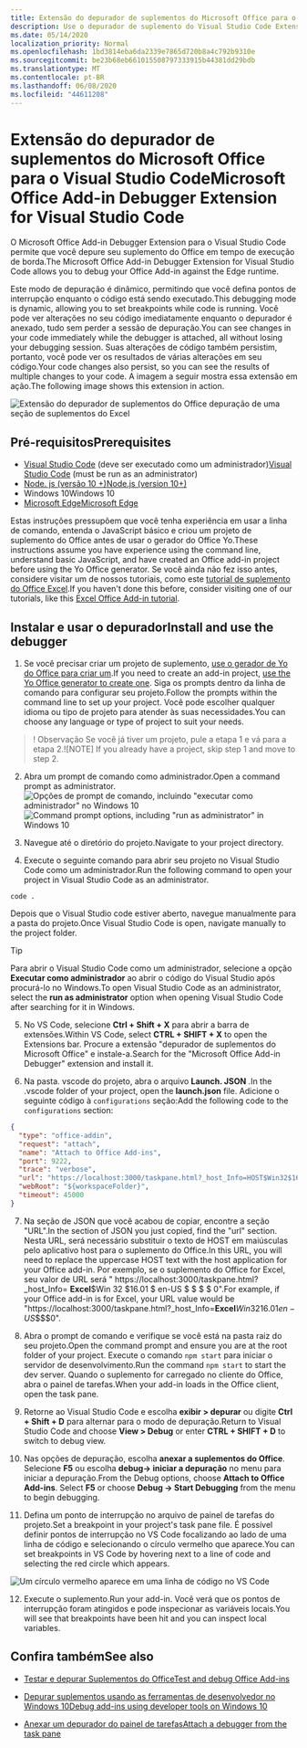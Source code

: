 ```yaml
---
title: Extensão do depurador de suplementos do Microsoft Office para o Visual Studio Code
description: Use o depurador de suplemento do Visual Studio Code Extension para depurar seu suplemento do Office.
ms.date: 05/14/2020
localization_priority: Normal
ms.openlocfilehash: 1bd3814eba6da2339e7865d720b8a4c792b9310e
ms.sourcegitcommit: be23b68eb661015508797333915b44381dd29bdb
ms.translationtype: MT
ms.contentlocale: pt-BR
ms.lasthandoff: 06/08/2020
ms.locfileid: "44611208"
---
```

# <a name="microsoft-office-add-in-debugger-extension-for-visual-studio-code"></a><span data-ttu-id="39710-103">Extensão do depurador de suplementos do Microsoft Office para o Visual Studio Code</span><span class="sxs-lookup"><span data-stu-id="39710-103">Microsoft Office Add-in Debugger Extension for Visual Studio Code</span></span>

<span data-ttu-id="39710-104">O Microsoft Office Add-in Debugger Extension para o Visual Studio Code permite que você depure seu suplemento do Office em tempo de execução de borda.</span><span class="sxs-lookup"><span data-stu-id="39710-104">The Microsoft Office Add-in Debugger Extension for Visual Studio Code allows you to debug your Office Add-in against the Edge runtime.</span></span>

<span data-ttu-id="39710-105">Este modo de depuração é dinâmico, permitindo que você defina pontos de interrupção enquanto o código está sendo executado.</span><span class="sxs-lookup"><span data-stu-id="39710-105">This debugging mode is dynamic, allowing you to set breakpoints while code is running.</span></span> <span data-ttu-id="39710-106">Você pode ver alterações no seu código imediatamente enquanto o depurador é anexado, tudo sem perder a sessão de depuração.</span><span class="sxs-lookup"><span data-stu-id="39710-106">You can see changes in your code immediately while the debugger is attached, all without losing your debugging session.</span></span> <span data-ttu-id="39710-107">Suas alterações de código também persistim, portanto, você pode ver os resultados de várias alterações em seu código.</span><span class="sxs-lookup"><span data-stu-id="39710-107">Your code changes also persist, so you can see the results of multiple changes to your code.</span></span> <span data-ttu-id="39710-108">A imagem a seguir mostra essa extensão em ação.</span><span class="sxs-lookup"><span data-stu-id="39710-108">The following image shows this extension in action.</span></span>

![Extensão do depurador de suplementos do Office depuração de uma seção de suplementos do Excel](../images/vs-debugger-extension-for-office-addins.jpg)

## <a name="prerequisites"></a><span data-ttu-id="39710-110">Pré-requisitos</span><span class="sxs-lookup"><span data-stu-id="39710-110">Prerequisites</span></span>

- <span data-ttu-id="39710-111">[Visual Studio Code](https://code.visualstudio.com/) (deve ser executado como um administrador)</span><span class="sxs-lookup"><span data-stu-id="39710-111">[Visual Studio Code](https://code.visualstudio.com/) (must be run as an administrator)</span></span>
- [<span data-ttu-id="39710-112">Node. js (versão 10 +)</span><span class="sxs-lookup"><span data-stu-id="39710-112">Node.js (version 10+)</span></span>](https://nodejs.org/)
- <span data-ttu-id="39710-113">Windows 10</span><span class="sxs-lookup"><span data-stu-id="39710-113">Windows 10</span></span>
- [<span data-ttu-id="39710-114">Microsoft Edge</span><span class="sxs-lookup"><span data-stu-id="39710-114">Microsoft Edge</span></span>](https://www.microsoft.com/edge)

<span data-ttu-id="39710-115">Estas instruções pressupõem que você tenha experiência em usar a linha de comando, entenda o JavaScript básico e criou um projeto de suplemento do Office antes de usar o gerador do Office Yo.</span><span class="sxs-lookup"><span data-stu-id="39710-115">These instructions assume you have experience using the command line, understand basic JavaScript, and have created an Office add-in project before using the Yo Office generator.</span></span> <span data-ttu-id="39710-116">Se você ainda não fez isso antes, considere visitar um de nossos tutoriais, como este [tutorial de suplemento do Office Excel](../tutorials/excel-tutorial.md).</span><span class="sxs-lookup"><span data-stu-id="39710-116">If you haven't done this before, consider visiting one of our tutorials, like this [Excel Office Add-in tutorial](../tutorials/excel-tutorial.md).</span></span>

## <a name="install-and-use-the-debugger"></a><span data-ttu-id="39710-117">Instalar e usar o depurador</span><span class="sxs-lookup"><span data-stu-id="39710-117">Install and use the debugger</span></span>

1. <span data-ttu-id="39710-118">Se você precisar criar um projeto de suplemento, [use o gerador de Yo do Office para criar um](https://docs.microsoft.com/office/dev/add-ins/quickstarts/excel-quickstart-jquery?tabs=yeomangenerator).</span><span class="sxs-lookup"><span data-stu-id="39710-118">If you need to create an add-in project, [use the Yo Office generator to create one](https://docs.microsoft.com/office/dev/add-ins/quickstarts/excel-quickstart-jquery?tabs=yeomangenerator).</span></span> <span data-ttu-id="39710-119">Siga os prompts dentro da linha de comando para configurar seu projeto.</span><span class="sxs-lookup"><span data-stu-id="39710-119">Follow the prompts within the command line to set up your project.</span></span> <span data-ttu-id="39710-120">Você pode escolher qualquer idioma ou tipo de projeto para atender às suas necessidades.</span><span class="sxs-lookup"><span data-stu-id="39710-120">You can choose any language or type of project to suit your needs.</span></span>

> <span data-ttu-id="39710-121">! Observação Se você já tiver um projeto, pule a etapa 1 e vá para a etapa 2.</span><span class="sxs-lookup"><span data-stu-id="39710-121">![NOTE] If you already have a project, skip step 1 and move to step 2.</span></span>

2. <span data-ttu-id="39710-122">Abra um prompt de comando como administrador.</span><span class="sxs-lookup"><span data-stu-id="39710-122">Open a command prompt as administrator.</span></span>
   <span data-ttu-id="39710-123">![Opções de prompt de comando, incluindo "executar como administrador" no Windows 10](../images/run-as-administrator-vs-code.jpg)</span><span class="sxs-lookup"><span data-stu-id="39710-123">![Command prompt options, including "run as administrator" in Windows 10](../images/run-as-administrator-vs-code.jpg)</span></span>

3. <span data-ttu-id="39710-124">Navegue até o diretório do projeto.</span><span class="sxs-lookup"><span data-stu-id="39710-124">Navigate to your project directory.</span></span>

4. <span data-ttu-id="39710-125">Execute o seguinte comando para abrir seu projeto no Visual Studio Code como um administrador.</span><span class="sxs-lookup"><span data-stu-id="39710-125">Run the following command to open your project in Visual Studio Code as an administrator.</span></span>

```command&nbsp;line
code .
```

<span data-ttu-id="39710-126">Depois que o Visual Studio code estiver aberto, navegue manualmente para a pasta do projeto.</span><span class="sxs-lookup"><span data-stu-id="39710-126">Once Visual Studio Code is open, navigate manually to the project folder.</span></span>

> [!TIP]
> <span data-ttu-id="39710-127">Para abrir o Visual Studio Code como um administrador, selecione a opção **Executar como administrador** ao abrir o código do Visual Studio após procurá-lo no Windows.</span><span class="sxs-lookup"><span data-stu-id="39710-127">To open Visual Studio Code as an administrator, select the **run as administrator** option when opening Visual Studio Code after searching for it in Windows.</span></span>

5. <span data-ttu-id="39710-128">No VS Code, selecione **Ctrl + Shift + X** para abrir a barra de extensões.</span><span class="sxs-lookup"><span data-stu-id="39710-128">Within VS Code, select **CTRL + SHIFT + X** to open the Extensions bar.</span></span> <span data-ttu-id="39710-129">Procure a extensão "depurador de suplementos do Microsoft Office" e instale-a.</span><span class="sxs-lookup"><span data-stu-id="39710-129">Search for the "Microsoft Office Add-in Debugger" extension and install it.</span></span>

6. <span data-ttu-id="39710-130">Na pasta. vscode do projeto, abra o arquivo **Launch. JSON** .</span><span class="sxs-lookup"><span data-stu-id="39710-130">In the .vscode folder of your project, open the **launch.json** file.</span></span> <span data-ttu-id="39710-131">Adicione o seguinte código à `configurations` seção:</span><span class="sxs-lookup"><span data-stu-id="39710-131">Add the following code to the `configurations` section:</span></span>

```JSON
{
  "type": "office-addin",
  "request": "attach",
  "name": "Attach to Office Add-ins",
  "port": 9222,
  "trace": "verbose",
  "url": "https://localhost:3000/taskpane.html?_host_Info=HOST$Win32$16.01$en-US$$$$0",
  "webRoot": "${workspaceFolder}",
  "timeout": 45000
}
```

7. <span data-ttu-id="39710-132">Na seção de JSON que você acabou de copiar, encontre a seção "URL".</span><span class="sxs-lookup"><span data-stu-id="39710-132">In the section of JSON you just copied, find the "url" section.</span></span> <span data-ttu-id="39710-133">Nesta URL, será necessário substituir o texto de HOST em maiúsculas pelo aplicativo host para o suplemento do Office.</span><span class="sxs-lookup"><span data-stu-id="39710-133">In this URL, you will need to replace the uppercase HOST text with the host application for your Office add-in.</span></span> <span data-ttu-id="39710-134">Por exemplo, se o suplemento do Office for Excel, seu valor de URL será " https://localhost:3000/taskpane.html?_host_Info= <strong>Excel</strong>$Win 32 $16.01 $ en-US $ \$ \$ \$ 0".</span><span class="sxs-lookup"><span data-stu-id="39710-134">For example, if your Office add-in is for Excel, your URL value would be "https://localhost:3000/taskpane.html?_host_Info=<strong>Excel</strong>$Win32$16.01$en-US$\$\$\$0".</span></span>

8. <span data-ttu-id="39710-135">Abra o prompt de comando e verifique se você está na pasta raiz do seu projeto.</span><span class="sxs-lookup"><span data-stu-id="39710-135">Open the command prompt and ensure you are at the root folder of your project.</span></span> <span data-ttu-id="39710-136">Execute o comando `npm start` para iniciar o servidor de desenvolvimento.</span><span class="sxs-lookup"><span data-stu-id="39710-136">Run the command `npm start` to start the dev server.</span></span> <span data-ttu-id="39710-137">Quando o suplemento for carregado no cliente do Office, abra o painel de tarefas.</span><span class="sxs-lookup"><span data-stu-id="39710-137">When your add-in loads in the Office client, open the task pane.</span></span>

9. <span data-ttu-id="39710-138">Retorne ao Visual Studio Code e escolha **exibir > depurar** ou digite **Ctrl + Shift + D** para alternar para o modo de depuração.</span><span class="sxs-lookup"><span data-stu-id="39710-138">Return to Visual Studio Code and choose **View > Debug** or enter **CTRL + SHIFT + D** to switch to debug view.</span></span>

10. <span data-ttu-id="39710-139">Nas opções de depuração, escolha **anexar a suplementos do Office**. Selecione **F5** ou escolha **debug-> iniciar a depuração** no menu para iniciar a depuração.</span><span class="sxs-lookup"><span data-stu-id="39710-139">From the Debug options, choose **Attach to Office Add-ins**. Select **F5** or choose **Debug -> Start Debugging** from the menu to begin debugging.</span></span>

11. <span data-ttu-id="39710-140">Defina um ponto de interrupção no arquivo de painel de tarefas do projeto.</span><span class="sxs-lookup"><span data-stu-id="39710-140">Set a breakpoint in your project's task pane file.</span></span> <span data-ttu-id="39710-141">É possível definir pontos de interrupção no VS Code focalizando ao lado de uma linha de código e selecionando o círculo vermelho que aparece.</span><span class="sxs-lookup"><span data-stu-id="39710-141">You can set breakpoints in VS Code by hovering next to a line of code and selecting the red circle which appears.</span></span>

![Um círculo vermelho aparece em uma linha de código no VS Code](../images/set-breakpoint.jpg)

12. <span data-ttu-id="39710-143">Execute o suplemento.</span><span class="sxs-lookup"><span data-stu-id="39710-143">Run your add-in.</span></span> <span data-ttu-id="39710-144">Você verá que os pontos de interrupção foram atingidos e pode inspecionar as variáveis locais.</span><span class="sxs-lookup"><span data-stu-id="39710-144">You will see that breakpoints have been hit and you can inspect local variables.</span></span>

## <a name="see-also"></a><span data-ttu-id="39710-145">Confira também</span><span class="sxs-lookup"><span data-stu-id="39710-145">See also</span></span>

* [<span data-ttu-id="39710-146">Testar e depurar Suplementos do Office</span><span class="sxs-lookup"><span data-stu-id="39710-146">Test and debug Office Add-ins</span></span>](test-debug-office-add-ins.md)

* [<span data-ttu-id="39710-147">Depurar suplementos usando as ferramentas de desenvolvedor no Windows 10</span><span class="sxs-lookup"><span data-stu-id="39710-147">Debug add-ins using developer tools on Windows 10</span></span>](debug-add-ins-using-f12-developer-tools-on-windows-10.md)

* [<span data-ttu-id="39710-148">Anexar um depurador do painel de tarefas</span><span class="sxs-lookup"><span data-stu-id="39710-148">Attach a debugger from the task pane</span></span>](attach-debugger-from-task-pane.md)
